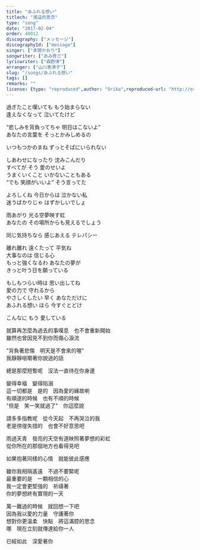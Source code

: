 ```yaml
---
title: "あふれる想い"
titlech: "滿溢的思念"
type: "song"
date: "2017-02-04"
order: 40012
discography: ["メッセージ"]
discographyId: ["message"]
singer: ["本間かおり"]
songwriter: ["あみ啓三"]
lyricwriter: ["森野律"]
arranger: ["山川恵津子"]
slug: "/songs/あふれる想い"
tags: []
remarks: ""
license: {type: "reproduced",author: "Orika",reproduced-url: "http://orikamushi.myweb.hinet.net",reproduced-website: "織歌蟲"}
---
```


過ぎたこと嘆いても もう始まらない   
逢えなくなって 泣いてたけど   
  
“悲しみを背負ってちゃ 明日はこないよ”   
あなたの言葉を そっとかみしめるの   
  
いつもつかのまね ずっとそばにいられない   
  
しあわせになったり 沈みこんだり   
すべてが そう 愛のせいよ   
うまくいくこと いかないこともある   
“でも 笑顔がいいよ” そう言ってた   
  
よろしくね 今日からは 泣かない私   
迷うばかりじゃ はずかしいでしょ   
  
雨あがり 光る空夢映す虹   
あなたの その場所からも見えるでしょう   
  
同じ気持ちなら 感じあえる テレパシー   
  
離れ離れ 遠くたって 平気ね   
大事なのは 信じる心   
もっと強くなるわ あなたの夢が   
きっと叶う日を願っている   
  
もしもつらい時は 思い出してね   
愛の力で 守れるから   
やさしくしたい 早く あなただけに   
あふれる想い ほら 今すぐとどけ   
  
こんなに もう 愛している  

<!-- 翻译 -->

就算再怎麼為過去的事嘆息　也不會重新開始  
雖然也曾因見不到你而傷心淚流  
  
"背負著悲傷　明天是不會來的喔"  
我靜靜咀嚼著你說過的話  
  
總是那麼短暫呢　沒法一直待在你身邊  
  
變得幸福　變得陷溺  
這一切都是　是的　因為愛的緣故喲  
有順遂的時候　也有不順的時候  
"但是　笑一笑就過了"　你這麼說  
  
請多多指教呢　從今天起　不再哭泣的我  
老是徬徨失措的　也會不好意思吧  
  
雨過天青　發亮的天空有道映照著夢想的彩虹  
從你所在的那個地方也看得見吧  
  
如果抱著同樣的心情　就能彼此感應  
  
雖你我相隔遙遠　不過不要緊呢  
最重要的是　一顆相信的心  
我一定會更堅強的　祈禱著  
你的夢想終有實現的一天  
  
萬一難過的時候　就回想一下吧  
因為我以愛的力量　守護著你  
想對你更溫柔　快點　將這滿腔的思念  
哪　現在立刻就傳達給你一人  
  
已經如此　深愛著你

